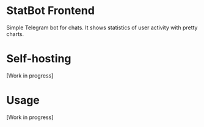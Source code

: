 # StatBot Frontend

Simple Telegram bot for chats. It shows statistics of user activity with pretty charts.

# Self-hosting
[Work in progress]

# Usage
[Work in progress]